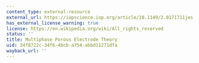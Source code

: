 ```yaml
---
content_type: external-resource
external_url: https://iopscience.iop.org/article/10.1149/2.0171711jes
has_external_license_warning: true
license: https://en.wikipedia.org/wiki/All_rights_reserved
status: ''
title: Multiphase Porous Electrode Theory
uid: 34f8722c-34f6-4bcb-a754-abbd11271dfa
wayback_url: ''
---
```

